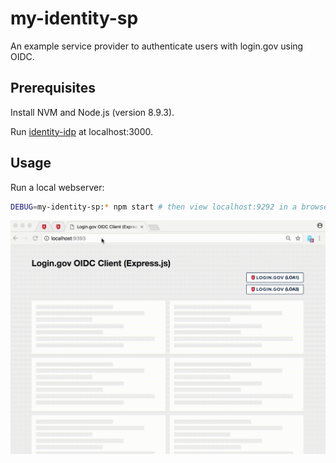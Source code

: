 # my-identity-sp

An example service provider to authenticate users with login.gov using OIDC.

## Prerequisites

Install NVM and Node.js (version 8.9.3).

Run [identity-idp](https://github.com/18F/identity-idp/) at localhost:3000.

## Usage

Run a local webserver:

```sh
DEBUG=my-identity-sp:* npm start # then view localhost:9292 in a browser
```

![a screencast of a user navigating this application: logging in using LOA1 by clicking a button on the homepage, then getting redirected to a profile page showing the user's email address, then logging out and demonstrating inability to access the profile page again. then repeating the process using LOA3 to log-in produces the same results, except it displays more user information on the profile page.](demo.gif)
